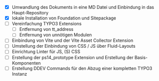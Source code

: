 - [x] Umwandlung des Dokuments in eine MD Datei und Einbindung in das Haupt-Repository
- [x] lokale Installation von Foundation und Sitepackage
- [ ] Vereinfachung TYPO3 Extensions
  - [ ] Entfernung von tt_address
  - [ ] Entfernung von unnötigen Modulen
- [ ] Einbindung von Vite und der Vite Asset Collector Extension
- [ ] Umstellung der Einbindung von CSS / JS über Fluid-Layouts
- [ ] Einrichtung Linter für JS, (S) CSS
- [ ] Erstellung der ps14_prototype Extension und Erstellung der Basis-Komponenten
- [ ] Erstellung DDEV Commands für den Abzug einer kompletten TYPO3 Instanz